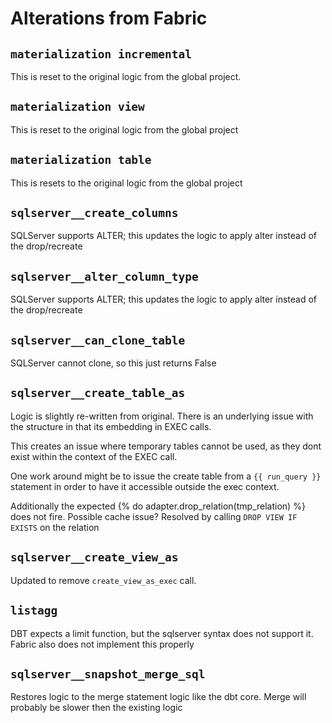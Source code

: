 # Alterations from Fabric

## `materialization incremental` 

This is reset to the original logic from the global project.

## `materialization view`

This is reset to the original logic from the global project

## `materialization table`

This is resets to the original logic from the global project

## `sqlserver__create_columns`

SQLServer supports ALTER; this updates the logic to apply alter instead of the drop/recreate

## `sqlserver__alter_column_type`

SQLServer supports ALTER; this updates the logic to apply alter instead of the drop/recreate


## `sqlserver__can_clone_table`

SQLServer cannot clone, so this just returns False

## `sqlserver__create_table_as`

Logic is slightly re-written from original.
There is an underlying issue with the structure in that its embedding in EXEC calls.

This creates an issue where temporary tables cannot be used, as they dont exist within the context of the EXEC call.

One work around might be to issue the create table from a `{{ run_query }}` statement in order to have it accessible outside the exec context.

Additionally the expected {% do adapter.drop_relation(tmp_relation) %} does not fire. Possible cache issue?
Resolved by calling `DROP VIEW IF EXISTS` on the relation

## `sqlserver__create_view_as`

Updated to remove `create_view_as_exec` call.

## `listagg`

DBT expects a limit function, but the sqlserver syntax does not support it. Fabric also does not implement this properly

## `sqlserver__snapshot_merge_sql`

Restores logic to the merge statement logic like the dbt core. Merge will probably be slower then the existing logic
